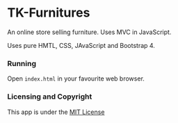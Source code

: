 # TK-Furnitures

An online store selling furniture. Uses MVC in JavaScript.

Uses pure HMTL, CSS, JAvaScript and Bootstrap 4.

### Running

Open ``index.html`` in your favourite web browser.


### Licensing and Copyright

This app is under the [MIT License](LICENSE)
